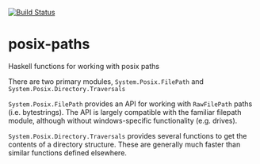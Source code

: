 [![Build Status](https://secure.travis-ci.org/JohnLato/posix-paths.png?branch=master)](http://travis-ci.org/JohnLato/posix-paths)

posix-paths
===========

Haskell functions for working with posix paths

There are two primary modules, `System.Posix.FilePath` and
`System.Posix.Directory.Traversals`

`System.Posix.FilePath` provides an API for working with `RawFilePath`
paths (i.e.  bytestrings).  The API is largely compatible with the familiar
filepath module, although without windows-specific functionality (e.g. drives).

`System.Posix.Directory.Traversals` provides several functions to get the
contents of a directory structure.  These are generally much faster than
similar functions defined elsewhere.
